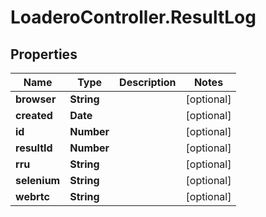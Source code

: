 # LoaderoController.ResultLog

## Properties
Name | Type | Description | Notes
------------ | ------------- | ------------- | -------------
**browser** | **String** |  | [optional] 
**created** | **Date** |  | [optional] 
**id** | **Number** |  | [optional] 
**resultId** | **Number** |  | [optional] 
**rru** | **String** |  | [optional] 
**selenium** | **String** |  | [optional] 
**webrtc** | **String** |  | [optional] 
